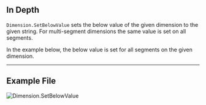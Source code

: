 ## In Depth
`Dimension.SetBelowValue` sets the below value of the given dimension to the given string. For multi-segment dimensions the same value is set on all segments.

In the example below, the below value is set for all segments on the given dimension.
___
## Example File

![Dimension.SetBelowValue](./Revit.Elements.Dimension.SetBelowValue_img.jpg)